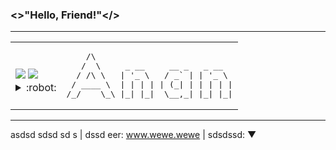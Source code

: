### <>"Hello, Friend!"</>
---
<table width="100%">
    <tr></tr>
    <td>
        &nbsp; <br>
        <a href="https://wakatime.com/@mohamed3nan"><img src="https://wakatime.com/badge/user/3741e65c-b1f5-4c15-8419-4c433ee9b28f.svg"></a>
        <img src="https://komarev.com/ghpvc/?username=Mohamed3nan&style=flat&label=github+visits">
                <details>
                <summary>:robot:</summary>
                :ghost:
                </details>
    </td>
    <td>
        <pre>
    /\
   /  \     _ __     __ _   _ __
  / /\ \   | '_ \   / _` | | '_ \
 / ____ \  | | | | | (_| | | | | |
/_/    \_\ |_| |_|  \__,_| |_| |_|
</pre>
    </td>
</table>

---


asdsd sdsd sd s | dssd eer: www.wewe.wewe | sdsdssd: ▼


[//]: <> (The `&nbsp;` is to have Aphelion take up more space)
